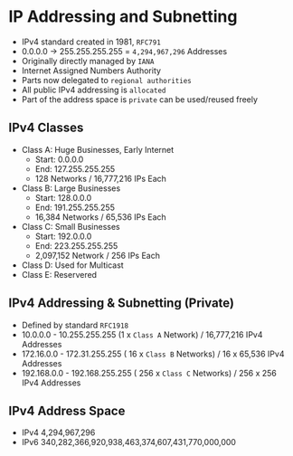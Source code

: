 # IP Addressing and Subnetting
* IPv4 standard created in 1981, `RFC791`
* 0.0.0.0 -> 255.255.255.255 = `4,294,967,296` Addresses
* Originally directly managed by `IANA`
* Internet Assigned Numbers Authority
* Parts now delegated to `regional authorities`
* All public IPv4 addressing is `allocated`
* Part of the address space is `private` can be used/reused freely

## IPv4 Classes
* Class A: Huge Businesses, Early Internet
  - Start: 0.0.0.0
  - End: 127.255.255.255
  - 128 Networks / 16,777,216 IPs Each
* Class B: Large Businesses
  - Start: 128.0.0.0
  - End: 191.255.255.255
  - 16,384 Networks / 65,536 IPs Each
* Class C: Small Businesses
  - Start: 192.0.0.0
  - End: 223.255.255.255
  - 2,097,152 Network / 256 IPs Each
* Class D: Used for Multicast
* Class E: Reservered

## IPv4 Addressing & Subnetting (Private)
* Defined by standard `RFC1918`
* 10.0.0.0 - 10.255.255.255 (1 x `Class A` Network) / 16,777,216 IPv4 Addresses
* 172.16.0.0 - 172.31.255.255 ( 16 x `Class B` Networks) / 16 x 65,536 IPv4 Addresses
* 192.168.0.0 - 192.168.255.255 ( 256 x `Class C` Networks) / 256 x 256 IPv4 Addresses

## IPv4 Address Space
* IPv4 4,294,967,296
* IPv6 340,282,366,920,938,463,374,607,431,770,000,000